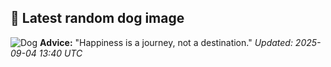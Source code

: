 ## 🐶 Latest random dog image
![Dog](https://images.dog.ceo/breeds/beagle/n02088364_17167.jpg)
**Advice:** "Happiness is a journey, not a destination."
*Updated: 2025-09-04 13:40 UTC*
